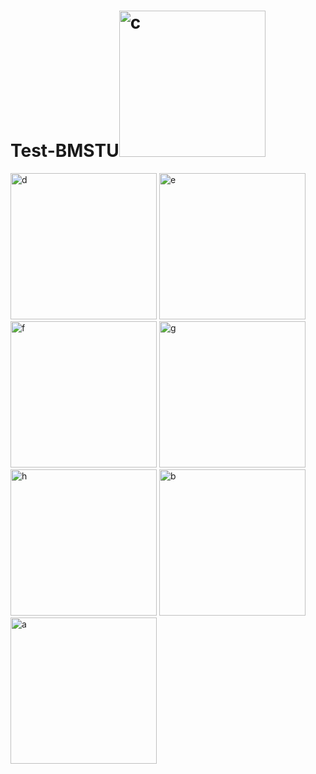 # Test-BMSTU<img width="234" alt="c" src="https://user-images.githubusercontent.com/78722676/183452674-b46adae3-8a75-4f85-8e77-b435b77e9657.png">
<img width="234" alt="d" src="https://user-images.githubusercontent.com/78722676/183452678-98137e84-0937-4987-915e-3efe760bd99a.png">
<img width="234" alt="e" src="https://user-images.githubusercontent.com/78722676/183452682-4e16da2d-9700-4149-832f-5fc4d5adedb3.png">
<img width="234" alt="f" src="https://user-images.githubusercontent.com/78722676/183452690-c4f5ad97-a0ea-4511-930c-d3203a6a1411.png">
<img width="234" alt="g" src="https://user-images.githubusercontent.com/78722676/183452693-97508cee-3be5-492d-96d3-efa4f1a53634.png">
<img width="234" alt="h" src="https://user-images.githubusercontent.com/78722676/183452698-0ccb1d37-ce49-4858-90db-9e44ac4ee48e.png">
<img width="234" alt="b" src="https://user-images.githubusercontent.com/78722676/183452700-075e81c6-8eae-449a-a66b-110fbf88e750.png">
<img width="234" alt="a" src="https://user-images.githubusercontent.com/78722676/183452707-47108f45-35f1-4973-9003-e1363762f5b2.png">

